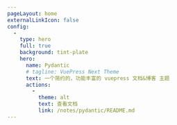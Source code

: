 ```yaml
---
pageLayout: home
externalLinkIcon: false
config:
  -
    type: hero
    full: true
    background: tint-plate
    hero:
      name: Pydantic
      # tagline: VuePress Next Theme
      text: 一个简约的，功能丰富的 vuepress 文档&博客 主题
      actions:
        -
          theme: alt
          text: 查看文档
          link: /notes/pydantic/README.md
---
```

